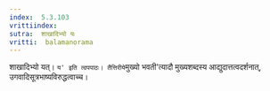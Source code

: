 ```yaml
---
index:  5.3.103
vrittiindex: 
sutra:  शाखादिभ्यो यः
vritti:  balamanorama 
---
```


शाखादिभ्यो यत्। `य' इति त्वपपाठः। तैत्तिरीये`मुख्यो भवती'त्यादौ मुख्यशब्दस्य आद्युदात्तत्वदर्शनात्, उगवादिसूत्रभाष्यविरुद्धत्वाच्च। 

